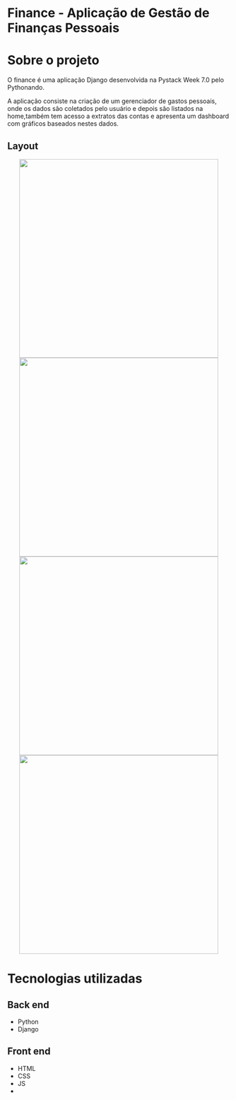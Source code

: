 # Finance - Aplicação de Gestão de Finanças Pessoais

# Sobre o projeto

O finance é uma aplicação Django desenvolvida na Pystack Week 7.0 pelo Pythonando.

A aplicação consiste na criação de um gerenciador de gastos pessoais, onde os dados são coletados pelo usuário e depois são listados na home,também tem acesso a extratos das contas e apresenta um dashboard com gráficos baseados nestes dados.

## Layout
<div align="center">
 <img src="https://github.com/BrendaBevilaqua13/finance_psw/assets/122305300/dcb92a8c-a406-479a-9e31-edb75152124e" width="450px"> 
</div>
<div align="center">
 <img src="https://github.com/BrendaBevilaqua13/finance_psw/assets/122305300/63df7885-6ce3-4783-83a0-c5a6b17fa8bc" width="450px"> 
</div>
<div align="center">
 <img src="https://github.com/BrendaBevilaqua13/finance_psw/assets/122305300/8d51128d-f97b-44e3-9aaa-d0ffb87a427b" width="450px"> 
</div>
<div align="center">
 <img src="https://github.com/BrendaBevilaqua13/finance_psw/assets/122305300/531207a6-9916-4d2b-ae97-7543cf138493" width="450px"> 
</div>


# Tecnologias utilizadas
## Back end
- Python
- Django

## Front end
- HTML 
- CSS
- JS
- 

